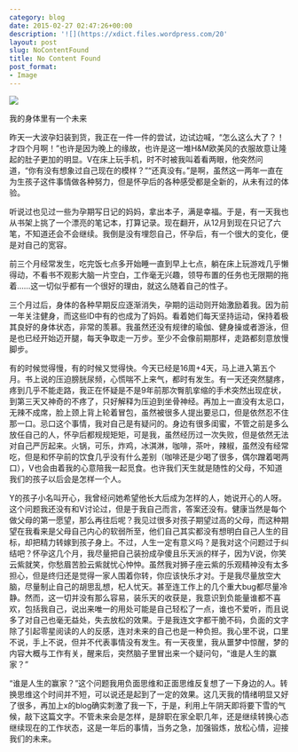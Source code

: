 ```yaml
---
category: blog
date: 2015-02-27 02:47:26+00:00
description: '![](https://xdict.files.wordpress.com/20'
layout: post
slug: NoContentFound
title: No Content Found
post_format:
- Image
---
```


![](https://xdict.files.wordpress.com/2015/02/tumblr_nket322ddo1u1zc3wo1_1280.jpg)

我的身体里有一个未来





昨天一大波孕妇装到货，我正在一件一件的尝试，边试边喊，“怎么这么大了？！才四个月啊！”也许是因为晚上的缘故，也许是这一堆H&M欧美风的衣服故意让隆起的肚子更加的明显。V在床上玩手机，时不时被我叫着看两眼，他突然问道，“你有没有想象过自己现在的模样？”“还真没有。”是啊，虽然这一两年一直在为生孩子这件事情做各种努力，但是怀孕后的各种感受都是全新的，从未有过的体验。





听说过也见过一些为孕期写日记的妈妈，拿出本子，满是幸福。于是，有一天我也从书架上挑了一个漂亮的笔记本，打算记录。现在翻开，从12月到现在只记了六笔，不知道还会不会继续。我倒是没有埋怨自己，怀孕后，有一个很大的变化，便是对自己的宽容。





前三个月经常发生，吃完饭七点多开始睡一直到早上七点，躺在床上玩游戏几乎懒得动，不看书不观影大脑一片空白，工作毫无兴趣，领导布置的任务也无限期的拖着……这一切似乎都有一个很好的理由，就这么随着自己的性子。





三个月过后，身体的各种早期反应逐渐消失，孕期的运动则开始激励着我。因为前一年关注健身，而这些ID中有的也成为了妈妈。看着她们每天坚持运动，保持着极其良好的身体状态，非常的羡慕。我虽然还没有规律的瑜伽、健身操或者游泳，但是也已经开始迈开腿，每天争取走一万步。至少不会像前期那样，走路都刻意放慢脚步。





有的时候觉得慢，有的时候又觉得快。今天已经是16周+4天，马上进入第五个月。书上说的压迫膀胱尿频，心慌喘不上来气，都时有发生。有一天还突然腿疼，疼到几乎不能走路，我正在怀疑是不是9年前那次臀肌挛缩的手术突然出现症状，到第三天又神奇的不疼了，只好解释为压迫到坐骨神经。再加上一直没有太忌口，无辣不成席，脸上颈上背上轮着冒包，虽然被很多人提出要忌口，但是依然忍不住那一口。忌口这个事情，我对自己是有疑问的。身边有很多闺蜜，不管之前是多么放任自己的人，怀孕后都规规矩矩，可是我，虽然经历过一次失败，但是依然无法对自己严厉起来。火锅，可乐，炸鸡，冰淇淋，咖啡，茶叶，辣椒，虽然没有经常吃，但是和怀孕前的饮食几乎没有什么差别（咖啡还是少喝了很多，偶尔蹭着喝两口），V也会由着我的心意陪我一起觅食。也许我们天生就是随性的父母，不知道我们的孩子以后会是怎样一个人。





Y的孩子小名叫开心，我曾经问她希望他长大后成为怎样的人，她说开心的人呀。这个问题我还没有和V讨论过，但是于我自己而言，答案还没有。健康当然是每个做父母的第一愿望，那么再往后呢？我见过很多对孩子期望过高的父母，而这种期望在我看来是父母自己内心的软弱所至，他们自己其实都没有想明白自己人生的目标，却把精力转嫁到孩子身上。不过，人生一定有意义吗？是我对这个问题过于纠结吧？怀孕这几个月，我尽量把自己装扮成孕傻且乐天派的样子，因为V说，你笑云紫就笑，你愁眉苦脸云紫就忧心忡忡。虽然我对狮子座云紫的乐观精神没有太多担心，但是终归还是觉得一家人围着你转，你应该快乐才对。于是我尽量放空大脑，尽量制止自己的胡思乱想，杞人忧天。甚至连工作上的几个重大bug都尽量冷静。然而，这一切并没有那么容易，装乐天的收获是，我意识到负能量谁都不喜欢，包括我自己，说出来唯一的用处可能是自己轻松了一点，谁也不爱听，而且说多了对自己也毫无益处，失去放松的效果。于是我连文字都干脆不码，负面的文字除了引起零星阅读的人的反感，连对未来的自己也是一种负担。我心里不说，口里不说，手上不说，但并不代表事情没有发生。有一天夜里，我从噩梦中惊醒，梦的内容大概与工作有关，醒来后，突然脑子里冒出来一个疑问句，“谁是人生的赢家？”





“谁是人生的赢家？”这个问题我用负面思维和正面思维反复想了一下身边的人。转换思维这个时间并不短，可以说还是起到了一定的效果。这几天我的情绪明显又好了很多，再加上x的blog确实刺激了我一下，于是，利用上午阴天即将要下雪的气候，敲下这篇文字。不管未来会是怎样，是辞职在家全职几年，还是继续转换心态继续现在的工作状态，这是一年后的事情，当务之急，加强锻炼，放松心情，迎接我们的未来。

